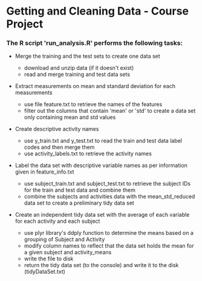 # Getting and Cleaning Data - Course Project

### The R script 'run_analysis.R' performs the following tasks:

- Merge the training and the test sets to create one data set
  - download and unzip data (if it doesn't exist)
  - read and merge training and test data sets

- Extract measurements on mean and standard deviation for each measurements
  - use file feature.txt to retrieve the names of the features
  - filter out the columns that contain 'mean' or 'std' to create a data set only containing mean and std values

- Create descriptive activity names
  - use y_train.txt and y_test.txt to read the train and test data label codes and then merge them
  - use activity_labels.txt to retrieve the activity names
	
- Label the data set with descriptive variable names as per information given in feature_info.txt
  - use subject_train.txt and subject_test.txt to retrieve the subject IDs for the train and test data and combine them
  - combine the subjects and activities data with the mean_std_reduced data set to create a preliminary tidy data set 
	
- Create an independent tidy data set with the average of each variable for each activity and each subject
  - use plyr library's ddply function to determine the means based on a grouping of Subject and Activity
  - modify column names to reflect that the data set holds the mean for a given subject and activity_means
  - write the file to disk
  - return the tidy data set (to the console) and write it to the disk (tidyDataSet.txt)
